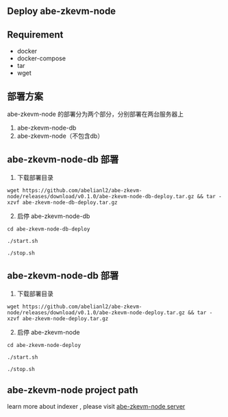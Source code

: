 ## Deploy abe-zkevm-node

## Requirement
- docker
- docker-compose
- tar
- wget

## 部署方案
abe-zkevm-node 的部署分为两个部分，分别部署在两台服务器上
1. abe-zkevm-node-db 
2. abe-zkevm-node（不包含db）

## abe-zkevm-node-db 部署

1. 下载部署目录

```
wget https://github.com/abelianl2/abe-zkevm-node/releases/download/v0.1.0/abe-zkevm-node-db-deploy.tar.gz && tar -xzvf abe-zkevm-node-db-deploy.tar.gz
```

2. 启停 abe-zkevm-node-db
```
cd abe-zkevm-node-db-deploy

./start.sh

./stop.sh
```


## abe-zkevm-node-db 部署

1. 下载部署目录

```
wget https://github.com/abelianl2/abe-zkevm-node/releases/download/v0.1.0/abe-zkevm-node-deploy.tar.gz && tar -xzvf abe-zkevm-node-deploy.tar.gz
```

2. 启停 abe-zkevm-node
```
cd abe-zkevm-node-deploy

./start.sh

./stop.sh
```


## abe-zkevm-node project path

learn more about indexer  , please visit
[abe-zkevm-node server](https://github.com/abelianl2/abe-zkevm-node)
